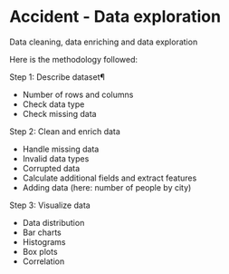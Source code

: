 # Accident - Data exploration
Data cleaning, data enriching and data exploration

Here is the methodology followed:

Step 1: Describe dataset¶
- Number of rows and columns
- Check data type
- Check missing data

Step 2: Clean and enrich data 
- Handle missing data
- Invalid data types
- Corrupted data
- Calculate additional fields and extract features
- Adding data (here: number of people by city)

Step 3: Visualize data 
- Data distribution
- Bar charts
- Histograms
- Box plots
- Correlation

